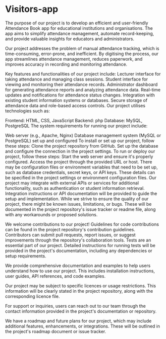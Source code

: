 # Visitors-app


The purpose of our project is to develop an efficient and user-friendly Attendance Book app for educational institutions and organisations. The app aims to simplify attendance management, automate record-keeping, and provide valuable insights for educators and administrators.

Our project addresses the problem of manual attendance tracking, which is time-consuming, error-prone, and inefficient. By digitising the process, our app streamlines attendance management, reduces paperwork, and improves accuracy in recording and monitoring attendance.

Key features and functionalities of our project include:
Lecturer interface for taking attendance and managing class sessions.
Student interface for viewing and monitoring their attendance records.
Administrator dashboard for generating attendance reports and analyzing attendance data.
Real-time updates and notifications for attendance status changes.
Integration with existing student information systems or databases.
Secure storage of attendance data and role-based access controls.
Our project utilises technologies such as:

Frontend: HTML, CSS, JavaScript
Backend: php
Database: MySQL, PostgreSQL
The system requirements for running our project include:

Web server (e.g., Apache, Nginx)
Database management system (MySQL or PostgreSQL) set up and configured
To install or set up our project, follow these steps:
Clone the project repository from GitHub.
Set up the database and configure the connection in the project settings.
To run or deploy our project, follow these steps:
Start the web server and ensure it's properly configured.
Access the project through the provided URL or host.
There may be configuration files or environment variables that need to be set up, such as database credentials, secret keys, or API keys. These details can be specified in the project settings or environment configuration files.
Our project may integrate with external APIs or services for additional functionality, such as authentication or student information retrieval. Integration instructions or API documentation will be provided to guide the setup and implementation.
While we strive to ensure the quality of our project, there might be known issues, limitations, or bugs. These will be documented in the project repository's issue tracker or readme file, along with any workarounds or proposed solutions.

We welcome contributions to our project! Guidelines for code contributions can be found in the project repository's contribution guidelines. Contributors can submit pull requests, report issues, or suggest improvements through the repository's collaboration tools.
Tests are an essential part of our project. Detailed instructions for running tests will be provided in the project's documentation, including any dependencies or setup requirements.

We provide comprehensive documentation and examples to help users understand how to use our project. This includes installation instructions, user guides, API references, and code examples.

Our project may be subject to specific licences or usage restrictions. This information will be clearly stated in the project repository, along with the corresponding licence file.

For support or inquiries, users can reach out to our team through the contact information provided in the project's documentation or repository.

We have a roadmap and future plans for our project, which may include additional features, enhancements, or integrations. These will be outlined in the project's roadmap document or issue tracker.






